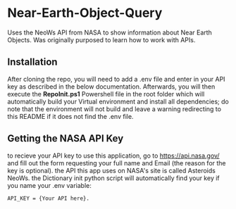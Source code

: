 # Near-Earth-Object-Query
Uses the NeoWs API from NASA to show information about Near Earth Objects. Was originally purposed to learn how to work with APIs.

## Installation
After cloning the repo, you will need to add a .env file and enter in your API key as described in the below documentation. Afterwards, you will
then execute the **RepoInit.ps1** Powershell file in the root folder which will automatically build your Virtual environment and install all
dependencies; do note that the environment will not build and leave a warning redirecting to this README if it does not find the .env file.

## Getting the NASA API Key
to recieve your API key to use this application, go to https://api.nasa.gov/ and fill out the form requesting your full 
name and Email (the reason for the key is optional). the API this app uses on NASA's site is called Asteroids NeoWs. 
the Dictionary init python script will automatically find your key if you name your .env variable:

```
API_KEY = {Your API here}.
```